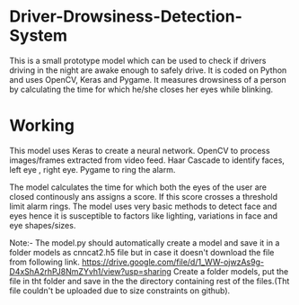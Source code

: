 # Driver-Drowsiness-Detection-System
This is a small prototype model which can be used to check if drivers driving in the night are awake enough to safely drive. It is coded on Python and uses OpenCV, Keras and Pygame. It measures drowsiness of a person by calculating the time for which he/she closes her eyes while blinking.


# Working 
This model uses Keras to create a neural network.
OpenCV to process images/frames  extracted from video feed.
Haar Cascade to identify faces, left eye , right eye.
Pygame to ring the alarm.

The model calculates the time for which both the eyes of the user are closed continously ans assigns a score.
If this score crosses a threshold limit alarm rings.
The model uses very basic methods to detect face and eyes hence it is susceptible to factors like lighting, variations in face and eye shapes/sizes.

Note:- 
The model.py should automatically create a model and save it in a folder models as cnncat2.h5 file but in case it doesn't download the file from following link.
https://drive.google.com/file/d/1_WW-ojwzAs9g-D4xShA2rhPJ8NmZYvh1/view?usp=sharing
Create a folder models, put the file in tht folder and save in the the directory containing rest of the files.(Tht file couldn't be uploaded due to size constraints on github).
